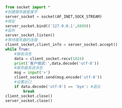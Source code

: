 
<BlogInfo title="7.TCP模拟qq服务器端" author="白日梦想猿" pv=0 read_times=0 pre_cost_time=0分24秒 category="网络编程" tag_list="['网络编程']" create_time="2020.05.18 17:05:01" update_time="2022.04.08 21:12:26" />

```python
from socket import *
#创建服务器套接字
server_socket = socket(AF_INET,SOCK_STREAM)
#绑定
server_socket.bind(('127.0.0.1',8889))
#监听
server_socket.listen()
#等待服务器的连接
client_socket,client_info = server_socket.accept()
while True:
    #接收消息
    data = client_socket.recv(1024)
    print('客户端说:',data.decode('utf-8'))
    #服务器发送消息
    msg = input('>')
    client_socket.send(msg.encode('utf-8'))
    #设置出口
    if data.decode('utf-8') == 'bye': #退出
        break
client_socket.close()
server_socket.close()


```
